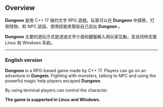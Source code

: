 ## Overview

**Dungeon** 是用 C++ 17 做的文字 RPG 遊戲。玩家可以在 **Dungeon** 中探險，打倒怪物、和 NPC 談話、使用技能來幫助自己逃出 **Dungeon** 。

**Dungeon** 主要的遊玩方式是透過文字介面和鍵盤輸入與玩家互動，並且同時支援 Linux 和 Windows 系統。

---
### English version

**Dungeon** is a RPG-based game made by C++ 17. Players can go on an advanture in **Dungein**. Fighting with monsters, talking to NPC and using the powerful magic help players escaped **Dungeon**.

By using terminal players can control the character.

**The game is supported in Linux and Windows.**
